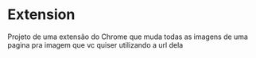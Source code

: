 # Extension
<p>Projeto de uma extensão do Chrome que muda todas as imagens de uma pagina pra imagem que vc quiser utilizando a url dela</p>
